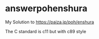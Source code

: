 # answerpohenshura
My Solution to https://paiza.jp/poh/enshura

The C standard is c11 but with c89 style
